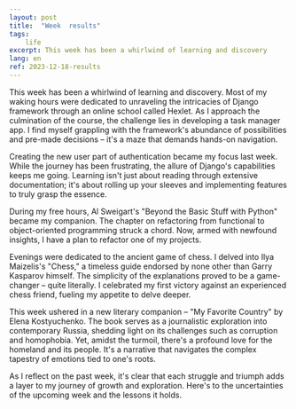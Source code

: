 ```yaml
---
layout: post
title:  "Week  results"
tags: 
    life
excerpt: This week has been a whirlwind of learning and discovery
lang: en
ref: 2023-12-18-results
---
```

This week has been a whirlwind of learning and discovery. Most of my waking hours were dedicated to unraveling the intricacies of Django framework through an online school called Hexlet. As I approach the culmination of the course, the challenge lies in developing a task manager app. I find myself grappling with the framework's abundance of possibilities and pre-made decisions – it's a maze that demands hands-on navigation.

Creating the new user part of authentication became my focus last week. While the journey has been frustrating, the allure of Django's capabilities keeps me going. Learning isn't just about reading through extensive documentation; it's about rolling up your sleeves and implementing features to truly grasp the essence.

During my free hours, Al Sweigart's "Beyond the Basic Stuff with Python" became my companion. The chapter on refactoring from functional to object-oriented programming struck a chord. Now, armed with newfound insights, I have a plan to refactor one of my projects.

Evenings were dedicated to the ancient game of chess. I delved into Ilya Maizelis's "Chess," a timeless guide endorsed by none other than Garry Kasparov himself. The simplicity of the explanations proved to be a game-changer – quite literally. I celebrated my first victory against an experienced chess friend, fueling my appetite to delve deeper.

This week ushered in a new literary companion – "My Favorite Country" by Elena Kostyuchenko. The book serves as a journalistic exploration into contemporary Russia, shedding light on its challenges such as corruption and homophobia. Yet, amidst the turmoil, there's a profound love for the homeland and its people. It's a narrative that navigates the complex tapestry of emotions tied to one's roots.

As I reflect on the past week, it's clear that each struggle and triumph adds a layer to my journey of growth and exploration. Here's to the uncertainties of the upcoming week and the lessons it holds.